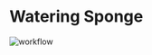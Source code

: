 # Watering Sponge
![workflow](https://github.com/Meatwo310/watering-sponge/actions/workflows/gradle.yml/badge.svg)
